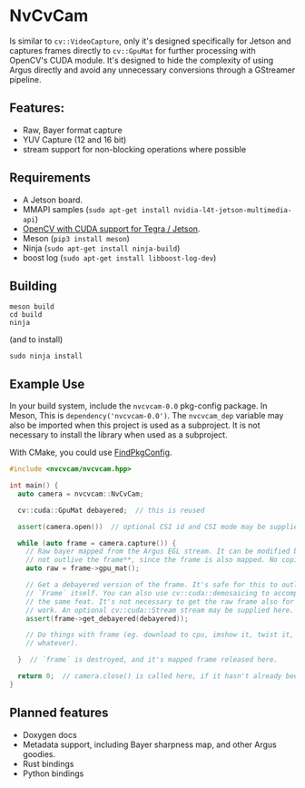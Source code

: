 # NvCvCam

Is similar to `cv::VideoCapture`, only it's designed specifically for Jetson and
captures frames directly to `cv::GpuMat` for further processing with OpenCV's
CUDA module. It's designed to hide the complexity of using Argus directly and
avoid any unnecessary conversions through a GStreamer pipeline.

## Features:
* Raw, Bayer format capture
* YUV Capture (12 and 16 bit)
* stream support for non-blocking operations where possible

## Requirements
* A Jetson board.
* MMAPI samples (`sudo apt-get install nvidia-l4t-jetson-multimedia-api`)
* [OpenCV with CUDA support for Tegra / Jetson](https://github.com/mdegans/nano_build_opencv).
* Meson (`pip3 install meson`)
* Ninja (`sudo apt-get install ninja-build`)
* boost log (`sudo apt-get install libboost-log-dev`)

## Building
```
meson build
cd build
ninja
```
(and to install)
```
sudo ninja install
```

## Example Use

In your build system, include the `nvcvcam-0.0` pkg-config package. In Meson,
This is `dependency('nvcvcam-0.0')`. The `nvcvcam_dep` variable may also be
imported when this project is used as a subproject. It is not necessary to
install the library when used as a subproject.

With CMake, you could use [FindPkgConfig](https://cmake.org/cmake/help/latest/module/FindPkgConfig.html).

```C++
#include <nvcvcam/nvcvcam.hpp>

int main() {
  auto camera = nvcvcam::NvCvCam;

  cv::cuda::GpuMat debayered;  // this is reused

  assert(camera.open())  // optional CSI id and CSI mode may be supplied

  while (auto frame = camera.capture()) {
    // Raw bayer mapped from the Argus EGL stream. It can be modified but **must
    // not outlive the frame**, since the frame is also mapped. No copies here.
    auto raw = frame->gpu_mat();

    // Get a debayered version of the frame. It's safe for this to outlive the
    // `Frame` itself. You can also use cv::cuda::demosaicing to accomplish much
    // the same feat. It's not necessary to get the raw frame also for this to
    // work. An optional cv::cuda::Stream stream may be supplied here.
    assert(frame->get_debayered(debayered));

    // Do things with frame (eg. download to cpu, imshow it, twist it, bop it,
    // whatever).

  }  // `frame` is destroyed, and it's mapped frame released here.

  return 0;  // camera.close() is called here, if it hasn't already been.
}
```

## Planned features
* Doxygen docs
* Metadata support, including Bayer sharpness map, and other Argus goodies.
* Rust bindings
* Python bindings